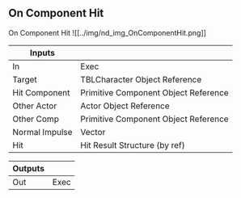 ## On Component Hit
On Component Hit
![[../img/nd_img_OnComponentHit.png]]

|Inputs||
|--|--|
| In | Exec |
| Target | TBLCharacter Object Reference |
| Hit Component | Primitive Component Object Reference |
| Other Actor | Actor Object Reference |
| Other Comp | Primitive Component Object Reference |
| Normal Impulse | Vector |
| Hit | Hit Result Structure (by ref) |

|Outputs||
|--|--|
| Out | Exec |

